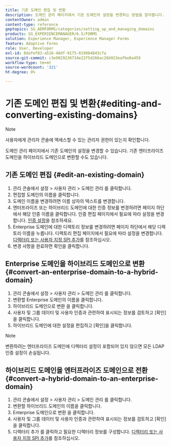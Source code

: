 ```yaml
---
title: 기존 도메인 편집 및 변환
description: 도메인 관리 페이지에서 기존 도메인의 설정을 변경하는 방법을 알아봅니다. 기존 Enterprise 도메인을 하이브리드 도메인으로 변환하거나 반대로 변환합니다.
contentOwner: admin
content-type: reference
geptopics: SG_AEMFORMS/categories/setting_up_and_managing_domains
products: SG_EXPERIENCEMANAGER/6.5/FORMS
solution: Experience Manager, Experience Manager Forms
feature: Adaptive Forms
role: User, Developer
exl-id: 0dafef83-a516-48df-9175-019984843cfa
source-git-commit: c3e9029236734e22f5d266ac26b923eafbe0a459
workflow-type: tm+mt
source-wordcount: '321'
ht-degree: 0%

---
```


# 기존 도메인 편집 및 변환{#editing-and-converting-existing-domains}

>[!NOTE]
> 
> 사용자에게 관리자 콘솔에 액세스할 수 있는 관리자 권한이 있는지 확인합니다.

도메인 관리 페이지에서 기존 도메인의 설정을 변경할 수 있습니다. 기존 엔터프라이즈 도메인을 하이브리드 도메인으로 변환할 수도 있습니다.

## 기존 도메인 편집 {#edit-an-existing-domain}

1. 관리 콘솔에서 설정 > 사용자 관리 > 도메인 관리 를 클릭합니다.
1. 편집할 도메인의 이름을 클릭합니다.
1. 도메인 이름을 변경하려면 이름 상자의 텍스트를 변경합니다.
1. 엔터프라이즈 또는 하이브리드 도메인에 대한 인증 정보를 변경하려면 페이지 하단에서 해당 인증 이름을 클릭합니다. 인증 편집 페이지에서 필요에 따라 설정을 변경합니다. [인증 설정](/help/forms/using/admin-help/configuring-authentication-providers.md#authentication-settings)을 참조하세요.
1. Enterprise 도메인에 대한 디렉토리 정보를 변경하려면 페이지 하단에서 해당 디렉토리 이름을 누릅니다. 디렉토리 편집 페이지에서 필요에 따라 설정을 변경합니다. [디렉터리 또는 사용자 지정 SPI 추가](/help/forms/using/admin-help/configuring-directories.md#adding-directories-or-custom-spis)를 참조하십시오.
1. 변경 사항을 완료하면 확인을 클릭합니다.

## Enterprise 도메인을 하이브리드 도메인으로 변환 {#convert-an-enterprise-domain-to-a-hybrid-domain}

1. 관리 콘솔에서 설정 > 사용자 관리 > 도메인 관리 를 클릭합니다.
1. 변환할 Enterprise 도메인의 이름을 클릭합니다.
1. 하이브리드 도메인으로 변환 을 클릭합니다.
1. 사용자 및 그룹 데이터 및 사용자 인증과 관련하여 표시되는 정보를 검토하고 [확인]을 클릭합니다.
1. 하이브리드 도메인에 대한 설정을 편집하고 [확인]을 클릭합니다.

>[!NOTE]
>
>변환하려는 엔터프라이즈 도메인에 디렉터리 설정이 포함되어 있지 않으면 모든 LDAP 인증 설정이 손실됩니다.

## 하이브리드 도메인을 엔터프라이즈 도메인으로 전환 {#convert-a-hybrid-domain-to-an-enterprise-domain}

1. 관리 콘솔에서 설정 > 사용자 관리 > 도메인 관리 를 클릭합니다.
1. 변환할 하이브리드 도메인의 이름을 클릭합니다.
1. Enterprise 도메인으로 변환 을 클릭합니다.
1. 사용자 및 그룹 데이터 및 사용자 인증과 관련하여 표시되는 정보를 검토하고 [확인]을 클릭합니다.
1. 디렉터리 추가 를 클릭하고 필요한 디렉터리 정보를 구성합니다. [디렉터리 또는 사용자 지정 SPI 추가](/help/forms/using/admin-help/configuring-directories.md#adding-directories-or-custom-spis)를 참조하십시오.
